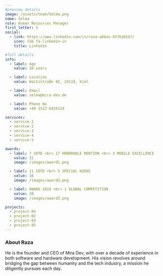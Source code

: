 ```yaml
---
#preview details
image: /assets/team/Selma.png
name: Selma
role: Human Resources Manager
first_letter: S
social:
  - link: https://www.linkedin.com/in/raza-abbas-4576a0147/
    icon: fab fa-linkedin-in
    title: Linkedin

#full details
info:
  - label: Age
    value: 30 years

  - label: Location
    value: Waitzstraße 92, 24118, Kiel

  - label: Email
    value: selma@mira-dev.de

  - label: Phone No
    value: +49 1522 6426128

services:
  - service-1
  - service-2
  - service-3
  - service-4
  - service-5

awards:
  - label: 7 SOTD <br> 17 HONORABLE MENTION <br> 3 MOBILE EXCELLENCE
    value: 31
    image: /images/award1.png

  - label: 11 SOTD <br> 5 SPECIAL KUDOS
    value: 16
    image: /images/award2.png

  - label: AWARD 2019 <br> 1 GLOBAL COMPETITION
    value: 20
    image: /images/award3.png

projects:
  - project-04
  - project-02
  - project-03
  - project-05
---
```


### About Raza

He is the founder and CEO of Mira Dev, with over a decade of experience in both software and hardware development. His vision revolves around bridging the gap between humanity and the tech industry, a mission he diligently pursues each day.
